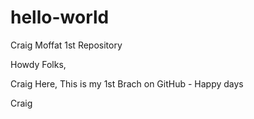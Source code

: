 # hello-world
Craig Moffat 1st Repository


Howdy Folks,

Craig Here, This is my 1st Brach on GitHub - Happy days

Craig
